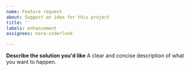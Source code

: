 ```yaml
---
name: Feature request
about: Suggest an idea for this project
title: ''
labels: enhancement
assignees: nora-soderlund

---
```


**Describe the solution you'd like**
A clear and concise description of what you want to happen.
